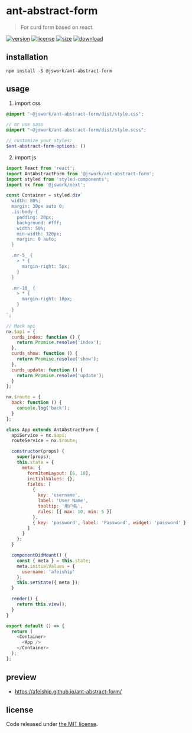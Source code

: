# ant-abstract-form
> For curd form based on react.

[![version][version-image]][version-url]
[![license][license-image]][license-url]
[![size][size-image]][size-url]
[![download][download-image]][download-url]

## installation
```shell
npm install -S @jswork/ant-abstract-form
```

## usage
1. import css
  ```scss
  @import "~@jswork/ant-abstract-form/dist/style.css";

  // or use sass
  @import "~@jswork/ant-abstract-form/dist/style.scss";

  // customize your styles:
  $ant-abstract-form-options: ()
  ```
2. import js
  ```js
  import React from 'react';
  import AntAbstractForm from '@jswork/ant-abstract-form';
  import styled from 'styled-components';
  import nx from '@jswork/next';

  const Container = styled.div`
    width: 80%;
    margin: 30px auto 0;
    .is-body {
      padding: 20px;
      background: #fff;
      width: 50%;
      min-width: 320px;
      margin: 0 auto;
    }

    .mr-5_ {
      > * {
        margin-right: 5px;
      }
    }

    .mr-10_ {
      > * {
        margin-right: 10px;
      }
    }
  `;

  // Mock api
  nx.$api = {
    curds_index: function () {
      return Promise.resolve('index');
    },
    curds_show: function () {
      return Promise.resolve('show');
    },
    curds_update: function () {
      return Promise.resolve('update');
    }
  };

  nx.$route = {
    back: function () {
      console.log('back');
    }
  };

  class App extends AntAbstractForm {
    apiService = nx.$api;
    routeService = nx.$route;

    constructor(props) {
      super(props);
      this.state = {
        meta: {
          formItemLayout: [6, 18],
          initialValues: {},
          fields: [
            {
              key: 'username',
              label: 'User Name',
              tooltip: '用户名',
              rules: [{ max: 10, min: 5 }]
            },
            { key: 'password', label: 'Password', widget: 'password' }
          ]
        }
      };
    }

    componentDidMount() {
      const { meta } = this.state;
      meta.initialValues = {
        username: 'afeiship'
      };
      this.setState({ meta });
    }

    render() {
      return this.view();
    }
  }

  export default () => {
    return (
      <Container>
        <App />
      </Container>
    );
  };

  ```

## preview
- https://afeiship.github.io/ant-abstract-form/

## license
Code released under [the MIT license](https://github.com/afeiship/ant-abstract-form/blob/master/LICENSE.txt).

[version-image]: https://img.shields.io/npm/v/@jswork/ant-abstract-form
[version-url]: https://npmjs.org/package/@jswork/ant-abstract-form

[license-image]: https://img.shields.io/npm/l/@jswork/ant-abstract-form
[license-url]: https://github.com/afeiship/ant-abstract-form/blob/master/LICENSE.txt

[size-image]: https://img.shields.io/bundlephobia/minzip/@jswork/ant-abstract-form
[size-url]: https://github.com/afeiship/ant-abstract-form/blob/master/dist/ant-abstract-form.min.js

[download-image]: https://img.shields.io/npm/dm/@jswork/ant-abstract-form
[download-url]: https://www.npmjs.com/package/@jswork/ant-abstract-form
